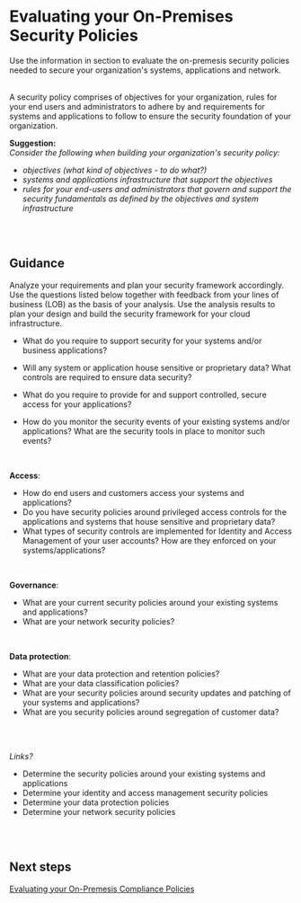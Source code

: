 # Evaluating your On-Premises Security Policies 
Use the information in section to evaluate the on-premesis security policies needed to secure your organization's systems, applications and network.
<br />
<br />

A security policy comprises of objectives for your organization, rules for your end users and administrators to adhere by and requirements for systems and applications to follow to ensure the security foundation of your organization. 

**Suggestion:**  
*Consider the following when building your organization's security policy:*
- *objectives (what kind of objectives - to do what?)*
- *systems and applications infrastructure that support the objectives*
- *rules for your end-users and administrators that govern and support the security fundamentals as defined by the objectives and system infrastructure*
<br />
<br />

## Guidance 
Analyze your requirements and plan your security framework accordingly. Use the questions listed below together with feedback from your lines of business (LOB) as the basis of your analysis. Use the analysis results to plan your design and build the security framework for your cloud infrastructure.

- What do you require to support security for your systems and/or business applications?

- Will any system or application house sensitive or proprietary data? What controls are required to ensure data security?

- What do you require to provide for and support controlled, secure access for your applications?

- How do you monitor the security events of your existing systems and/or applications? What are the security tools in place to monitor such events?
<br />

**Access**:
- How do end users and customers access your systems and applications? 
- Do you have security policies around privileged access controls for the applications and systems that house sensitive and proprietary data? 
- What types of security controls are implemented for Identity and Access Management of your user accounts? How are they enforced on your systems/applications? 
<br />

**Governance**:  
- What are your current security policies around your existing systems and applications?
- What are your network security policies? 
<br />

**Data protection**:  
- What are your data protection and retention policies? 
- What are your data classification policies? 
- What are your security policies around security updates and patching of your systems and applications? 
- What are you security policies around segregation of customer data? 
<br />
<br />


*Links?*
- Determine the security policies around your existing systems and applications 
- Determine your identity and access management security policies 
- Determine your data protection policies 
- Determine your network security policies 
<br />
<br />

## Next steps 
[Evaluating your On-Premesis Compliance Policies](https://github.com/nmcgregor/Azure-Security/blob/master/1.2-Evaluating-your-On-Premise-Compliance-Policies.md)
